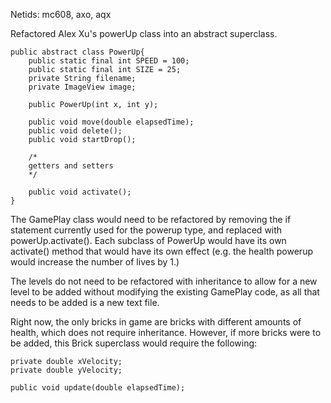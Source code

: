 Netids: mc608, axo, aqx

Refactored Alex Xu's powerUp class into an abstract superclass.

```
public abstract class PowerUp{
    public static final int SPEED = 100;
    public static final int SIZE = 25;
    private String filename;
    private ImageView image;

    public PowerUp(int x, int y);

    public void move(double elapsedTime);
    public void delete();
    public void startDrop();

    /*
    getters and setters
    */

    public void activate();
}
```

The GamePlay class would need to be refactored by removing the if
statement currently used for the powerup type, and replaced with
powerUp.activate(). Each subclass of PowerUp would have its own
activate() method that would have its own effect (e.g. the health
powerup would increase the number of lives by 1.)

The levels do not need to be refactored with inheritance to allow
for a new level to be added without modifying the existing 
GamePlay code, as all that needs to be added is a new text file.

Right now, the only bricks in game are bricks with different
amounts of health, which does not require inheritance. However,
if more bricks were to be added, this Brick superclass would require
the following:

```
private double xVelocity;
private double yVelocity;

public void update(double elapsedTime);
```